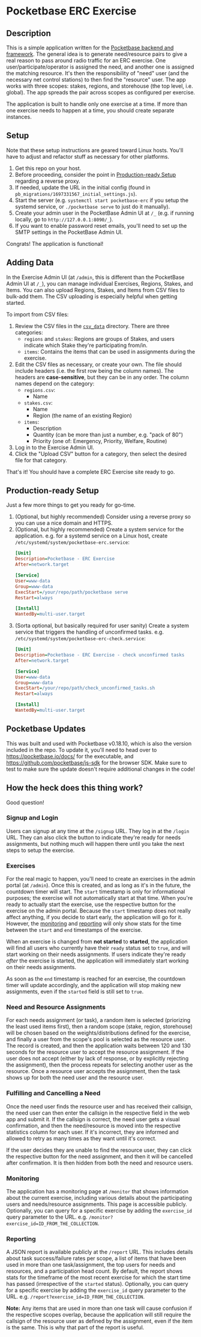 # Pocketbase ERC Exercise
## Description
This is a simple application written for the [Pocketbase backend and framework](https://pocketbase.io/). The general idea is to generate need/resource pairs to give a real reason to pass around radio traffic for an ERC exercise. One user/participate/operator is assigned the need, and another one is assigned the matching resource. It's then the responsibility of "need" user (and the necessary net control stations) to then find the "resource" user. The app works with three scopes: stakes, regions, and storehouse (the top level, i.e. global). The app spreads the pair across scopes as configured per exercise.

The application is built to handle only one exercise at a time. If more than one exercise needs to happen at a time, you should create separate instances.

## Setup
Note that these setup instructions are geared toward Linux hosts. You'll have to adjust and refactor stuff as necessary for other platforms.

1. Get this repo on your host.
1. Before proceeding, consider the point in [Production-ready Setup](#production-ready-setup) regarding a reverse proxy.
1. If needed, update the URL in the initial config (found in `pb_migrations/1697331567_initial_settings.js`).
1. Start the server (e.g. `systemctl start pocketbase-erc` if you setup the systemd service, or `./pocketbase serve` to just do it manually).
1. Create your admin user in the PocketBase Admin UI at `/_` (e.g. if running locally, go to `http://127.0.0.1:8090/_`).
1. If you want to enable password reset emails, you'll need to set up the SMTP settings in the PocketBase Admin UI.

Congrats! The application is functional!

## Adding Data
In the Exercise Admin UI (at `/admin`, this is different than the PocketBase Admin UI at `/_`), you can manage individual Exercises, Regions, Stakes, and Items. You can also upload Regions, Stakes, and Items from CSV files to bulk-add them. The CSV uploading is especially helpful when getting started.

To import from CSV files:
1. Review the CSV files in the [`csv_data`](csv_data) directory. There are three categories:
	- `regions` and `stakes`: Regions are groups of Stakes, and users indicate which Stake they're participating from/in.
	- `items`: Contains the items that can be used in assignments during the exercise.
1. Edit the CSV files as necessary, or create your own. The file should include headers (i.e. the first row being the column names). The headers are **case-sensitive**, but they can be in any order. The column names depend on the category:
	- `regions.csv`:
		- Name
	- `stakes.csv`:
		- Name
		- Region (the name of an existing Region)
	- `items`:
		- Description
		- Quantity (can be more than just a number, e.g. "pack of 80")
		- Priority (one of: Emergency, Priority, Welfare, Routine)
1. Log in to the Exercise Admin UI.
1. Click the "Upload CSV" button for a category, then select the desired file for that category.

That's it! You should have a complete ERC Exercise site ready to go.

## Production-ready Setup
Just a few more things to get you ready for go-time.

1. (Optional, but highly recommended) Consider using a reverse proxy so you can use a nice domain and HTTPS.
1. (Optional, but highly recommended) Create a system service for the application. e.g. for a systemd service on a Linux host, create `/etc/systemd/system/pocketbase-erc.service`:
	```ini
	[Unit]
	Description=Pocketbase - ERC Exercise
	After=network.target

	[Service]
	User=www-data
	Group=www-data
	ExecStart=/your/repo/path/pocketbase serve
	Restart=always

	[Install]
	WantedBy=multi-user.target
	```
1. (Sorta optional, but basically required for user sanity) Create a system service that triggers the handling of unconfirmed tasks. e.g. `/etc/systemd/system/pocketbase-erc-check.service`:
	```ini
	[Unit]
	Description=Pocketbase - ERC Exercise - check unconfirmed tasks
	After=network.target

	[Service]
	User=www-data
	Group=www-data
	ExecStart=/your/repo/path/check_unconfirmed_tasks.sh
	Restart=always

	[Install]
	WantedBy=multi-user.target
	```

## Pocketbase Updates
This was built and used with Pocketbase v0.18.10, which is also the version included in the repo. To update it, you'll need to head over to https://pocketbase.io/docs/ for the executable, and https://github.com/pocketbase/js-sdk for the browser SDK. Make sure to test to make sure the update doesn't require additional changes in the code!

## How the heck does this thing work?
Good question!

### Signup and Login
Users can signup at any time at the `/signup` URL. They log in at the `/login` URL. They can also click the button to indicate they're ready for needs assignments, but nothing much will happen there until you take the next steps to setup the exercise.

### Exercises
For the real magic to happen, you'll need to create an exercises in the admin portal (at `/admin`). Once this is created, and as long as it's in the future, the countdown timer will start. The `start` timestamp is only for informational purposes; the exercise will not automatically start at that time. When you're ready to actually start the exercise, use the respective button for the exercise on the admin portal. Because the `start` timestamp does not really affect anything, if you decide to start early, the application will go for it. However, the [monitoring](#monitoring) and [reporting](#reporting) will only show stats for the time between the `start` and `end` timestamps of the exercise.

When an exercise is changed from **not started** to **started**, the application will find all users who currently have their `ready` status set to `true`, and will start working on their needs assignments. If users indicate they're ready _after_ the exercise is started, the application will immediately start working on their needs assignments.

As soon as the `end` timestamp is reached for an exercise, the countdown timer will update accordingly, and the application will stop making new assignments, even if the `started` field is still set to `true`.

### Need and Resource Assignments
For each needs assignment (or task), a random item is selected (priorizing the least used items first), then a random scope (stake, region, storehouse) will be chosen based on the weights/distributions defined for the exercise, and finally a user from the scope's pool is selected as the resource user. The record is created, and then the application waits between 120 and 130 seconds for the resource user to accept the resource assignment. If the user does not accept (either by lack of response, or by explicitly rejecting the assignment), then the process repeats for selecting another user as the resource. Once a resource user accepts the assignment, then the task shows up for both the need user and the resource user.

### Fulfilling and Cancelling a Need
Once the need user finds the resource user and has received their callsign, the need user can then enter the callsign in the respective field in the web app and submit it. If the callsign is correct, the need user gets a visual confirmation, and then the need/resource is moved into the respective statistics column for each user. If it's incorrect, they are informed and allowed to retry as many times as they want until it's correct.

If the user decides they are unable to find the resource user, they can click the respective button for the need assignment, and then it will be cancelled after confirmation. It is then hidden from both the need and resource users.

### Monitoring
The application has a monitoring page at `/monitor` that shows information about the current exercise, including various details about the participating users and needs/resource assignments. This page is accessible publicly. Optionally, you can query for a specific exercise by adding the `exercise_id` query parameter to the URL. e.g. `/monitor?exercise_id=ID_FROM_THE_COLLECTION`.

### Reporting
A JSON report is available publicly at the `/report` URL. This includes details about task success/failure rates per scope, a list of items that have been used in more than one task/assignment, the top users for needs and resources, and a participation head count. By default, the report shows stats for the timeframe of the most recent exercise for which the start time has passed (irrespective of the `started` status). Optionally, you can query for a specific exercise by adding the `exercise_id` query parameter to the URL. e.g. `/report?exercise_id=ID_FROM_THE_COLLECTION`.

**Note:** Any items that are used in more than one task will cause confusion if the respective scopes overlap, because the application will still require the callsign of the resource user as defined by the assignment, even if the item is the same. This is why that part of the report is useful.